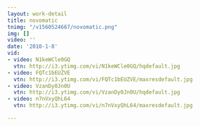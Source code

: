```yaml
---
layout: work-detail
title: novomatic
tnimg: "/v1560524667/novomatic.png"
img: []
video: ''
date: '2010-1-8'
vid:
- video: N1keWCle0GQ
  vtn: http://i3.ytimg.com/vi/N1keWCle0GQ/hqdefault.jpg
- video: FQTc1bEUZVE
  vtn: http://i3.ytimg.com/vi/FQTc1bEUZVE/maxresdefault.jpg
- video: VzanDy0Jn0U
  vtn: http://i3.ytimg.com/vi/VzanDy0Jn0U/hqdefault.jpg
- video: n7nVxyQhL64
  vtn: http://i3.ytimg.com/vi/n7nVxyQhL64/maxresdefault.jpg

---
```

